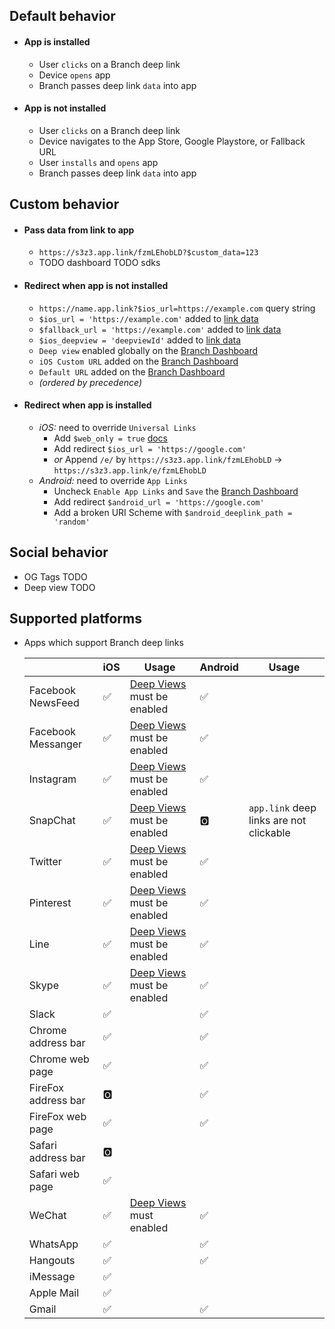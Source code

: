 ## Default behavior

- #### App is installed
    +  User `clicks` on a Branch deep link
    +  Device `opens` app
    +  Branch passes deep link `data` into app

- #### App is not installed
    + User `clicks` on a Branch deep link
    + Device navigates to the App Store, Google Playstore, or Fallback URL
    + User `installs` and `opens` app
    + Branch passes deep link `data` into app

## Custom behavior

- #### Pass data from link to app
    + `https://s3z3.app.link/fzmLEhobLD?$custom_data=123` 
    + TODO dashboard TODO sdks

- #### Redirect when app is not installed 
    + `https://name.app.link?$ios_url=https://example.com` query string
    + `$ios_url = 'https://example.com'` added to [link data](#redirections)
    + `$fallback_url = 'https://example.com'` added to [link data](#redirections)
    + `$ios_deepview = 'deepviewId'` added to [link data](#deepview)
    + `Deep view` enabled globally on the [Branch Dashboard](https://dashboard.branch.io/web/deepviews)
    + `iOS Custom URL` added on the [Branch Dashboard](https://dashboard.branch.io/link-settings)
    + `Default URL` added on the [Branch Dashboard](https://dashboard.branch.io/link-settings)
    + *(ordered by precedence)*

- #### Redirect when app is installed
    * *iOS:* need to override `Universal Links`
        - Add `$web_only = true` [docs](#redirections)
        - Add redirect `$ios_url = 'https://google.com'`
        - *or* Append `/e/` by `https://s3z3.app.link/fzmLEhobLD` -> `https://s3z3.app.link/e/fzmLEhobLD`
    * *Android:* need to override `App Links`
        - Uncheck `Enable App Links` and `Save` the [Branch Dashboard](https://dashboard.branch.io/link-settings)
        - Add redirect `$android_url = 'https://google.com'`
        - Add a broken URI Scheme with `$android_deeplink_path = 'random'`

## Social behavior

- OG Tags TODO
- Deep view TODO

## Supported platforms

  - Apps which support Branch deep links

    | | iOS | Usage | Android | Usage |
    | --- | --- | --- | --- | --- |
    | Facebook NewsFeed | ✅ | [Deep Views](https://dashboard.branch.io/settings/deepviews) must be enabled | ✅ |
    | Facebook Messanger | ✅ | [Deep Views](https://dashboard.branch.io/settings/deepviews) must be enabled | ✅ |  |
    | Instagram | ✅ | [Deep Views](https://dashboard.branch.io/settings/deepviews) must be enabled | ✅ |  |
    | SnapChat | ✅ | [Deep Views](https://dashboard.branch.io/settings/deepviews) must be enabled | 🅾️  | `app.link` deep links are not clickable  |
    | Twitter | ✅ | [Deep Views](https://dashboard.branch.io/settings/deepviews) must be enabled | ✅ |
    | Pinterest | ✅ | [Deep Views](https://dashboard.branch.io/settings/deepviews) must be enabled | ✅ |
    | Line | ✅ | [Deep Views](https://dashboard.branch.io/settings/deepviews) must be enabled | ✅ |
    | Skype | ✅ | [Deep Views](https://dashboard.branch.io/settings/deepviews) must be enabled | ✅ |
    | Slack | ✅ | | ✅ | |
    | Chrome address bar | ✅ | | ✅ |
    | Chrome web page | ✅ | | ✅ |
    | FireFox address bar | 🅾️ | | ✅ |
    | FireFox web page | ✅ | | ✅ |
    | Safari address bar | 🅾️ | | |
    | Safari web page | ✅ | | |
    | WeChat | ✅ | [Deep Views](https://dashboard.branch.io/settings/deepviews) must enabled | ✅ |
    | WhatsApp | ✅ | | ✅ |
    | Hangouts | ✅ | | ✅ |
    | iMessage | ✅ | | |
    | Apple Mail | ✅ | | |
    | Gmail | ✅ | | ✅ |